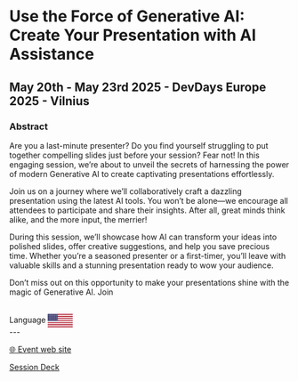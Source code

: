 # Use the Force of Generative AI: Create Your Presentation with AI Assistance
## May 20th - May 23rd  2025 - DevDays Europe 2025 - Vilnius 
### Abstract
Are you a last-minute presenter? Do you find yourself struggling to put together compelling slides just before your session? Fear not! In this engaging session, we’re about to unveil the secrets of harnessing the power of modern Generative AI to create captivating presentations effortlessly.

Join us on a journey where we’ll collaboratively craft a dazzling presentation using the latest AI tools. You won’t be alone—we encourage all attendees to participate and share their insights. After all, great minds think alike, and the more input, the merrier!

During this session, we’ll showcase how AI can transform your ideas into polished slides, offer creative suggestions, and help you save precious time. Whether you’re a seasoned presenter or a first-timer, you’ll leave with valuable skills and a stunning presentation ready to wow your audience.

Don’t miss out on this opportunity to make your presentations shine with the magic of Generative AI. Join


<br/>
Language <img width="45" src="https://raw.githubusercontent.com/dpcons/DPCons/Dev/Resources/FlagUSA.svg" style="vertical-align:middle">
<br/>
---



<br/>
<p>
<a href="https://devdays.lt/">🌐 Event web site</a>
</p>

<p>
<a href="https://github.com/dpcons/DPCons/blob/main/Decks/20250523-Use%20the%20Force%20of%20Generative%20AI%20Create%20Your%20Presentation%20with%20AI%20Assistance.pdf" 
target="_blank">Session Deck</a>
</a>
</p>
